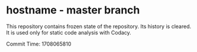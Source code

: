 # hostname - master branch

This repository contains frozen state of the repository.
Its history is cleared. It is used only for static code
analysis with Codacy.

Commit Time: 1708065810